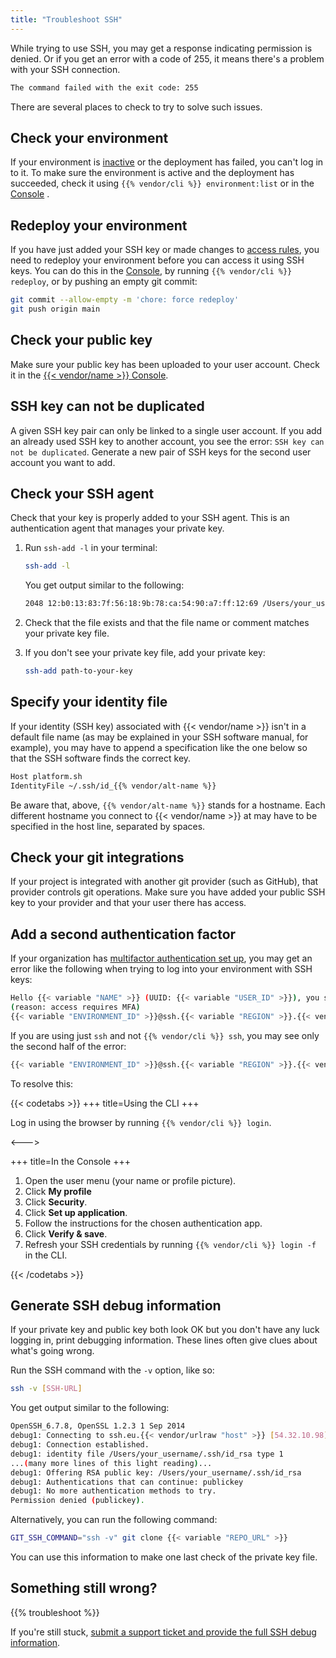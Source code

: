```yaml
---
title: "Troubleshoot SSH"
---
```


While trying to use SSH, you may get a response indicating permission is denied. Or if you get an error with a code of 255, it means there's a problem with your SSH connection.

```txt
The command failed with the exit code: 255
```

There are several places to check to try to solve such issues.

## Check your environment

If your environment is [inactive](/glossary.md#inactive-environment) or the deployment has failed,
you can't log in to it.
To make sure the environment is active and the deployment has succeeded,
check it using `{{% vendor/cli %}} environment:list` or in the [Console](https://console.platform.sh/) .

## Redeploy your environment

If you have just added your SSH key or made changes to [access rules](/administration/users.md), you need to redeploy your environment before you can access it using SSH keys. You can do this in the [Console](https://console.platform.sh/), by running `{{% vendor/cli %}} redeploy`, or by pushing an empty git commit:

```bash
git commit --allow-empty -m 'chore: force redeploy'
git push origin main
```

## Check your public key

Make sure your public key has been uploaded to your user account. Check it in the [{{< vendor/name >}} Console](https://console.platform.sh/).

## SSH key can not be duplicated

A given SSH key pair can only be linked to a single user account.
If you add an already used SSH key to another account, you see the error: `SSH key can not be duplicated`.
Generate a new pair of SSH keys for the second user account you want to add.

## Check your SSH agent

Check that your key is properly added to your SSH agent. This is an authentication agent that manages your private key.

1. Run `ssh-add -l` in your terminal:

   ```bash
   ssh-add -l
   ```
   You get output similar to the following:

   ```bash
   2048 12:b0:13:83:7f:56:18:9b:78:ca:54:90:a7:ff:12:69 /Users/your_username/.ssh/id_rsa (RSA)
   ```

1. Check that the file exists and that the file name or comment matches your private key file.
1. If you don't see your private key file, add your private key:

    ```bash
    ssh-add path-to-your-key
    ```

## Specify your identity file

If your identity (SSH key) associated with {{< vendor/name >}} isn't in a default file name
(as may be explained in your SSH software manual, for example),
you may have to append a specification like the one below so that the SSH software finds the correct key.

```bash
Host platform.sh
IdentityFile ~/.ssh/id_{{% vendor/alt-name %}}
```

Be aware that, above, `{{% vendor/alt-name %}}` stands for a hostname.
Each different hostname you connect to {{< vendor/name >}} at may have to be specified in the host line, separated by spaces.

## Check your git integrations

If your project is integrated with another git provider (such as GitHub), that provider controls git operations.
Make sure you have added your public SSH key to your provider and that your user there has access.

## Add a second authentication factor

If your organization has [multifactor authentication set up](./_index.md#multifactor-authentication-mfa-over-ssh),
you may get an error like the following when trying to log into your environment with SSH keys:

```bash
Hello {{< variable "NAME" >}} (UUID: {{< variable "USER_ID" >}}), you successfully authenticated, but could not connect to service {{< variable "USER_ID" >}} --app
(reason: access requires MFA)
{{< variable "ENVIRONMENT_ID" >}}@ssh.{{< variable "REGION" >}}.{{< vendor/urlraw "host" >}}: Permission denied (publickey)
```

If you are using just `ssh` and not `{{% vendor/cli %}} ssh`, you may see only the second half of the error:

```bash
{{< variable "ENVIRONMENT_ID" >}}@ssh.{{< variable "REGION" >}}.{{< vendor/urlraw "host" >}}: Permission denied (publickey)
```

To resolve this:

{{< codetabs >}}
+++
title=Using the CLI
+++

Log in using the browser by running `{{% vendor/cli %}} login`.

<--->

+++
title=In the Console
+++

1. Open the user menu (your name or profile picture).
2. Click **My profile**
3. Click **Security**.
4. Click **Set up application**.
5. Follow the instructions for the chosen authentication app.
6. Click **Verify & save**.
7. Refresh your SSH credentials by running `{{% vendor/cli %}} login -f` in the CLI.

{{< /codetabs >}}

## Generate SSH debug information

If your private key and public key both look OK but you don't have any luck logging in, print debugging information.
These lines often give clues about what's going wrong.

Run the SSH command with the `-v` option, like so:

```bash
ssh -v [SSH-URL]
```

You get output similar to the following:

```bash
OpenSSH_6.7.8, OpenSSL 1.2.3 1 Sep 2014
debug1: Connecting to ssh.eu.{{< vendor/urlraw "host" >}} [54.32.10.98] port 22.
debug1: Connection established.
debug1: identity file /Users/your_username/.ssh/id_rsa type 1
...(many more lines of this light reading)...
debug1: Offering RSA public key: /Users/your_username/.ssh/id_rsa
debug1: Authentications that can continue: publickey
debug1: No more authentication methods to try.
Permission denied (publickey).
```

Alternatively, you can run the following command:

```bash
GIT_SSH_COMMAND="ssh -v" git clone {{< variable "REPO_URL" >}}
```

You can use this information to make one last check of the private key file.

## Something still wrong?

{{% troubleshoot %}}

If you're still stuck, [submit a support ticket and provide the full SSH debug information](https://console.platform.sh/-/users/:user/tickets).